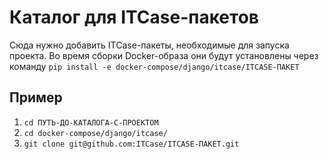 # Каталог для ITCase-пакетов

Сюда нужно добавить ITCase-пакеты, необходимые для запуска проекта.
Во время сборки Docker-образа они будут установлены через команду `pip install -e docker-compose/django/itcase/ITCASE-ПАКЕТ`

## Пример

1. `cd ПУТЬ-ДО-КАТАЛОГА-С-ПРОЕКТОМ`
2. `cd docker-compose/django/itcase/`
3. `git clone git@github.com:ITCase/ITCASE-ПАКЕТ.git`
